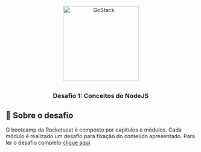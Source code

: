 <p align="center">
  <img alt="GoStack" src="https://rocketseat-cdn.s3-sa-east-1.amazonaws.com/bootcamp-header.png" width="200px" />
</p>

##

<h3 align="center">
  Desafio 1: Conceitos do NodeJS
</h3>

## :rocket: Sobre o desafio
O bootcamp da Rocketseat é composto por capítulos e módulos. Cada módulo é realizado um desafio para fixação do conteúdo apresentado. Para ler o desafio completo [clique aqui](https://github.com/Rocketseat/bootcamp-gostack-desafio-01).
